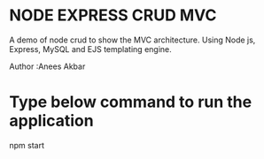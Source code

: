 # NODE EXPRESS CRUD MVC

A demo of node crud to show the MVC architecture.
Using Node js, Express, MySQL and EJS templating engine.

Author :Anees Akbar

# Type below command to run the application

npm start
